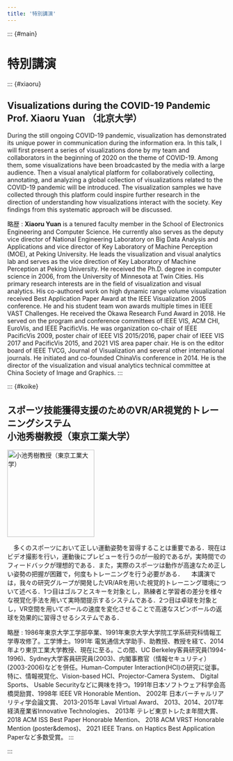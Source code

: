 ```yaml
---
title: '特別講演'
---
```


::: {#main}

# 特別講演

::: {#xiaoru}
## Visualizations during the COVID-19 Pandemic<br/>Prof. Xiaoru Yuan （北京大学）

During the still ongoing COVID-19 pandemic, visualization has demonstrated its unique power in communication during the information era. In this talk, I will first present a series of visualizations done by my team and collaborators in the beginning of 2020 on the theme of COVID-19. Among them, some visualizations have been broadcasted by the media with a large audience. Then a visual analytical platform for collaboratively collecting, annotating, and analyzing a global collection of visualizations related to the COVID-19 pandemic will be introduced. The visualization samples we have collected through this platform could inspire further research in the direction of understanding how visualizations interact with the society. Key findings from this systematic approach will be discussed.

略歴
: **Xiaoru Yuan** is a tenured faculty member in the School of Electronics Engineering and Computer Science. He currently also serves as the deputy vice director of National Engineering Laboratory on Big Data Analysis and Applications and vice director of Key Laboratory of Machine Perception (MOE), at Peking University. He leads the visualization and visual analytics lab and serves as the vice direction of Key Laboratory of Machine Perception at Peking University. He received the Ph.D. degree in computer science in 2006, from the University of Minnesota at Twin Cities. His primary research interests are in the field of visualization and visual analytics. His co-authored work on high dynamic range volume visualization received Best Application Paper Award at the IEEE Visualization 2005 conference. He and his student team won awards multiple times in IEEE VAST Challenges. He received the Okawa Research Fund Award in 2018. He served on the program and conference committees of IEEE VIS, ACM CHI, EuroVis, and IEEE PacificVis. He was organization co-chair of IEEE PacificVis 2009, poster chair of IEEE VIS 2015/2016, paper chair of IEEE VIS 2017 and PacificVis 2015, and 2021 VIS area paper chair. He is on the editor board of IEEE TVCG, Journal of Visualization and several other international journals. He initiated and co-founded ChinaVis conference in 2014. He is the director of the visualization and visual analytics technical committee at China Society of Image and Graphics.
:::

::: {#koike}
## スポーツ技能獲得支援のためのVR/AR視覚的トレーニングシステム<br/>小池秀樹教授（東京工業大学）

<img width="200px" src="https://lh3.googleusercontent.com/2ZF-Btk_Zqn0t4bDCv7I-G7VvDeYzFfeDagoqpn2oEMhDSb3aewYzwr2u_-mxviDVL8yLGwzyveBcYcj4fwwSH5DrLKN9y-j6NlCT1tULz4PBz1N=w1280" alt="小池秀樹教授（東京工業大学）"></img>

　多くのスポーツにおいて正しい運動姿勢を習得することは重要である．現在はビデオ撮影を行い，運動後にプレビューを行うのが一般的であるが，実時間でのフィードバックが理想的である．また，実際のスポーツは動作が高速なため正しい姿勢の把握が困難で，何度もトレーニングを行う必要がある．
　本講演では，我々の研究グループが開発したVR/ARを用いた視覚的トレーニング環境について述べる．1つ目はゴルフとスキーを対象とし，熟練者と学習者の差分を様々な視覚化手法を用いて実時間提示するシステムである．2つ目は卓球を対象とし，VR空間を用いてボールの速度を変化させることで高速なスピンボールの返球を効果的に習得させるシステムである．

略歴
: 1986年東京大学工学部卒業、1991年東京大学大学院工学系研究科情報工学専攻修了。工学博士。1991年 電気通信大学助手、助教授、教授を経て、2014年より東京工業大学教授、現在に至る。この間、UC Berkeley客員研究員(1994-1996)、Sydney大学客員研究員(2003)、内閣事務官（情報セキュリティ）(2003-2006)などを併任。Human-Computer Interaction(HCI)の研究に従事。特に、情報視覚化、Vision-based HCI、Projector-Camera System、 Digital Sports、 Usable Securityなどに興味を持つ。1991年日本ソフトウェア科学会高橋奨励賞、1998年 IEEE VR Honorable Mention、 2002年 日本バーチャルリアリティ学会論文賞、 2013-2015年 Laval Virtual Award、 2013、2014、2017年 経済産業省Innovative Technologies、 2013年 テレビ東京トレたま年間大賞、2018 ACM ISS Best Paper Honorable Mention、 2018 ACM VRST Honorable Mention (poster&demos)、 2021 IEEE Trans. on Haptics Best Application Paperなど多数受賞。
:::

:::
